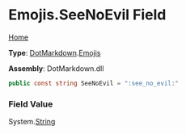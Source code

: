 # Emojis\.SeeNoEvil Field

[Home](../../../README.md)

**Type**: [DotMarkdown](../../README.md)\.[Emojis](../README.md)

**Assembly**: DotMarkdown\.dll

```csharp
public const string SeeNoEvil = ":see_no_evil:"
```

### Field Value

System\.[String](https://docs.microsoft.com/en-us/dotnet/api/system.string)